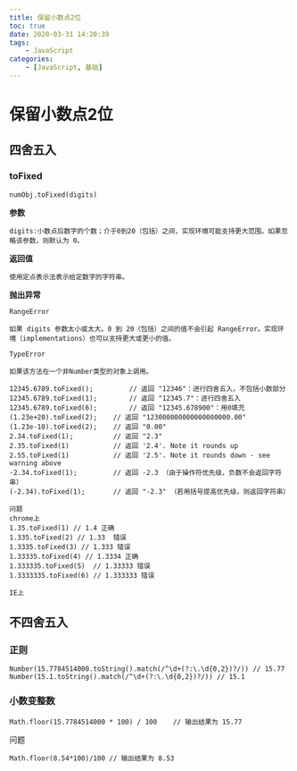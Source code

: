 ```yaml
---
title: 保留小数点2位
toc: true
date: 2020-03-31 14:20:39
tags:
    - JavaScript
categories: 
    - [JavaScript, 基础]
---
```


# 保留小数点2位

## 四舍五入

### toFixed
`numObj.toFixed(digits)`

**参数**

    digits:小数点后数字的个数；介于0到20（包括）之间，实现环境可能支持更大范围。如果忽略该参数，则默认为 0。
    
**返回值**

    使用定点表示法表示给定数字的字符串。
    
**抛出异常**

    RangeError

    如果 digits 参数太小或太大。0 到 20（包括）之间的值不会引起 RangeError。实现环境（implementations）也可以支持更大或更小的值。

    TypeError
    
    如果该方法在一个非Number类型的对象上调用。

```
12345.6789.toFixed();         // 返回 "12346"：进行四舍五入，不包括小数部分
12345.6789.toFixed(1);        // 返回 "12345.7"：进行四舍五入
12345.6789.toFixed(6);        // 返回 "12345.678900"：用0填充
(1.23e+20).toFixed(2);    // 返回 "123000000000000000000.00"
(1.23e-10).toFixed(2);    // 返回 "0.00"
2.34.toFixed(1);          // 返回 "2.3"
2.35.toFixed(1)           // 返回 '2.4'. Note it rounds up
2.55.toFixed(1)           // 返回 '2.5'. Note it rounds down - see warning above
-2.34.toFixed(1);         // 返回 -2.3 （由于操作符优先级，负数不会返回字符串）
(-2.34).toFixed(1);       // 返回 "-2.3" （若用括号提高优先级，则返回字符串）

问题
chrome上
1.35.toFixed(1) // 1.4 正确
1.335.toFixed(2) // 1.33  错误
1.3335.toFixed(3) // 1.333 错误
1.33335.toFixed(4) // 1.3334 正确
1.333335.toFixed(5)  // 1.33333 错误
1.3333335.toFixed(6) // 1.333333 错误

IE上
```
## 不四舍五入

### 正则
```
Number(15.7784514000.toString().match(/^\d+(?:\.\d{0,2})?/)) // 15.77
Number(15.1.toString().match(/^\d+(?:\.\d{0,2})?/)) // 15.1
```

### 小数变整数

```
Math.floor(15.7784514000 * 100) / 100    // 输出结果为 15.77  
```

问题
```
Math.floor(8.54*100)/100 // 输出结果为 8.53
```
